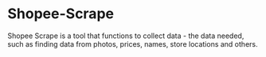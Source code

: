 # Shopee-Scrape
Shopee Scrape is a tool that functions to collect data - the data needed, such as finding data from photos, prices, names, store locations and others.
